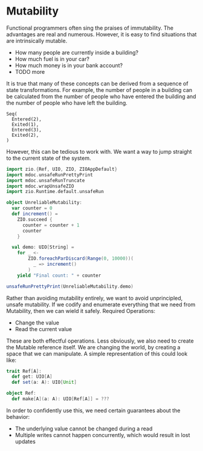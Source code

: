 # Mutability

Functional programmers often sing the praises of immutability.
The advantages are real and numerous.
However, it is easy to find situations that are intrinsically mutable.

- How many people are currently inside a building?
- How much fuel is in your car?
- How much money is in your bank account?
- TODO more

It is true that many of these concepts can be derived from a sequence of state transformations.
For example, the number of people in a building can be calculated from the number of people who have entered the building and the number of people who have left the building.

```
Seq(
  Entered(2),
  Exited(1),
  Entered(3),
  Exited(2),
)
```
However, this can be tedious to work with.
We want a way to jump straight to the current state of the system.
    

```scala mdoc
import zio.{Ref, UIO, ZIO, ZIOAppDefault}
import mdoc.unsafeRunPrettyPrint
import mdoc.unsafeRunTruncate
import mdoc.wrapUnsafeZIO
import zio.Runtime.default.unsafeRun

object UnreliableMutability:
  var counter = 0
  def increment() =
    ZIO.succeed {
      counter = counter + 1
      counter
    }

  val demo: UIO[String] =
    for _ <-
        ZIO.foreachParDiscard(Range(0, 10000))(
          _ => increment()
        )
    yield "Final count: " + counter

unsafeRunPrettyPrint(UnreliableMutability.demo)
```

Rather than avoiding mutability entirely, we want to avoid unprincipled, unsafe mutability.
If we codify and enumerate everything that we need from Mutability, then we can wield it safely.
Required Operations:

- Change the value
- Read the current value

These are both effectful operations.
Less obviously, we also need to create the Mutable reference itself.
We are changing the world, by creating a space that we can manipulate.
A simple representation of this could look like:

```scala mdoc
trait Ref[A]:
  def get: UIO[A]
  def set(a: A): UIO[Unit]

object Ref:
  def make[A](a: A): UIO[Ref[A]] = ???
```

In order to confidently use this, we need certain guarantees about the behavior:

- The underlying value cannot be changed during a read
- Multiple writes cannot happen concurrently, which would result in lost updates
